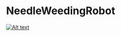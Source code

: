 # NeedleWeedingRobot

[![Alt text](https://github.com/RoBoTics-JHJ/NeedleWeedingRobot/blob/main/source/gif/monitoring.gif)](https://youtu.be/w8JAFOLI-3o)


